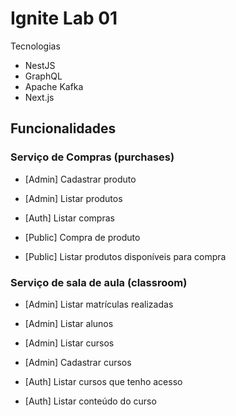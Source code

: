 # Ignite Lab 01

Tecnologias

- NestJS
- GraphQL
- Apache Kafka
- Next.js


## Funcionalidades

### Serviço de Compras (purchases)

- [Admin] Cadastrar produto
- [Admin] Listar produtos

- [Auth] Listar compras

- [Public] Compra de produto
- [Public] Listar produtos disponíveis para compra

### Serviço de sala de aula (classroom)

- [Admin] Listar matrículas realizadas
- [Admin] Listar alunos
- [Admin] Listar cursos
- [Admin] Cadastrar cursos 

- [Auth] Listar cursos que tenho acesso
- [Auth] Listar conteúdo do curso


